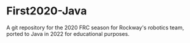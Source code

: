 # First2020-Java
A git repository for the 2020 FRC season for Rockway's robotics team,
ported to Java in 2022 for educational purposes.
